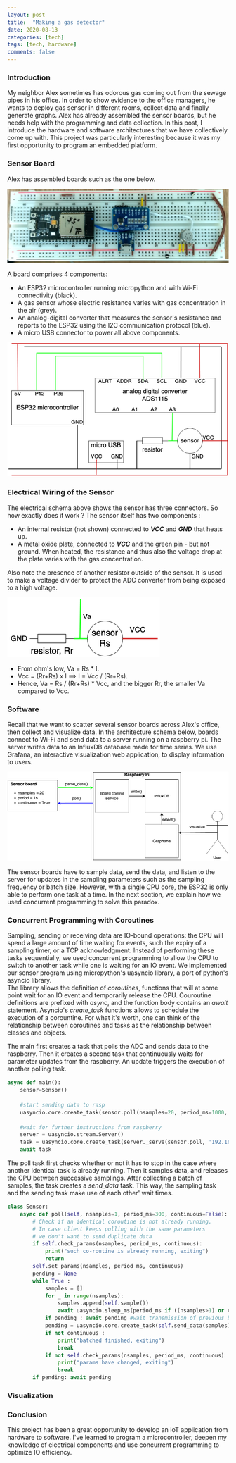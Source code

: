 ```yaml
---
layout: post
title:  "Making a gas detector"
date: 2020-08-13
categories: [tech]
tags: [tech, hardware]
comments: false
---
```


### Introduction
My neighbor Alex sometimes has odorous gas coming out from the sewage pipes in his office. 
In order to show evidence to the office managers, he wants to deploy gas sensor in different rooms, collect data and finally generate graphs. 
Alex has already assembled the sensor boards, but he needs help with the programming and data collection. 
In this post, I introduce the hardware and software architectures that we have collectively come up with. 
This project was particularly interesting because it was my first opportunity to program an embedded platform. 


### Sensor Board
Alex has assembled boards such as the one below.

![png](/images/gas_detector/board.png)

A board comprises 4 components:
* An ESP32 microcontroller running micropython and with Wi-Fi connectivity (black). 
* A gas sensor whose electric resistance varies with gas concentration in the air (grey).
* An analog-digital converter that measures the sensor's resistance and reports to the ESP32 using the I2C communication protocol (blue).
* A micro USB connector to power all above components. 

![png](/images/gas_detector/smell_detector_electrical.png)

### Electrical Wiring of the Sensor
The electrical schema above shows the sensor has three connectors. 
So how exactly does it work ? 
The sensor itself has two components : 
* An internal resistor (not shown) connected to ***VCC*** and ***GND*** that heats up. 
* A metal oxide plate, connected to ***VCC*** and the green pin - but not ground.
When heated, the resistance and thus also the voltage drop at the plate varies with the gas concentration. 

Also note the presence of another resistor outside of the sensor. 
It is used to make a voltage divider to protect the ADC converter from being exposed to a high voltage. 

![png](/images/gas_detector/voltage_divider.png)

* From ohm's low, Va = Rs * I.
* Vcc = (Rr+Rs) x I ==> I = Vcc / (Rr+Rs). 
* Hence, Va = Rs / (Rr+Rs) * Vcc, and the bigger Rr, the smaller Va compared to Vcc.


### Software
Recall that we want to scatter several sensor boards across Alex's office, then collect and visualize data. 
In the architecture schema below, boards connect to Wi-Fi and send data to a server running on a raspberry pi. 
The server writes data to an InfluxDB database made for time series.
We use Grafana, an interactive visualization web application, to display information to users. 

![png](/images/gas_detector/software_architecture.png)

The sensor boards have to sample data, send the data, and listen to the server for updates in the sampling parameters such as the sampling frequency or batch size. 
However, with a single CPU core, the ESP32 is only able to perform one task at a time. 
In the next section, we explain how we used concurrent programming to solve this paradox. 



### Concurrent Programming with Coroutines
Sampling, sending or receiving data are IO-bound operations: the CPU will spend a large amount of time waiting for events, such the expiry of a sampling timer, or a TCP acknowledgment. 
Instead of performing these tasks sequentially, we used concurrent programming to allow the CPU to switch to another task while one is waiting for an IO event. 
We implemented our sensor program using micropython's uasyncio library, a port of python's asyncio library.  
The library allows the definition of *coroutines*, functions that will at some point wait for an IO event and temporarily release the CPU. 
Couroutine definitions are prefixed with *async*, and the function body contains an *await* statement. 
Asyncio's *create_task* functions allows to schedule the execution of a corountine. 
For what it's worth, one can think of the relationship between coroutines and tasks as the relationship between classes and objects. 

The main first creates a task that polls the ADC and sends data to the raspberry.
Then it creates a second task that continuously waits for parameter updates from the raspberry. 
An update triggers the execution of another polling task. 
```python
async def main():
    sensor=Sensor()

    #start sending data to rasp
    uasyncio.core.create_task(sensor.poll(nsamples=20, period_ms=1000, continuous=True)) 
    
    #wait for further instructions from raspberry
    server = uasyncio.stream.Server()
    task = uasyncio.core.create_task(server._serve(sensor.poll, '192.168.20.55', 1234, backlog=5))
    await task
```

The poll task first checks whether or not it has to stop in the case where another identical task is already running. 
Then it samples data, and releases the CPU between successive samplings. 
After collecting a batch of samples, the task creates a *send_data* task. 
This way, the sampling task and the sending task make use of each other' wait times. 
```python
class Sensor:
    async def poll(self, nsamples=1, period_ms=300, continuous=False):
        # Check if an identical coroutine is not already running.
        # In case client keeps polling with the same parameters
        # we don't want to send duplicate data
        if self.check_params(nsamples, period_ms, continuous):
            print("such co-routine is already running, exiting")
            return 
        self.set_params(nsamples, period_ms, continuous)
        pending = None
        while True :
            samples = []
            for _ in range(nsamples):
                samples.append(self.sample())
                await uasyncio.sleep_ms(period_ms if ((nsamples>1) or continuous) else 1)
            if pending : await pending #wait transmission of previous batch
            pending = uasyncio.core.create_task(self.send_data(samples)) #transmit current batch
            if not continuous : 
                print("batched finished, exiting")
                break
            if not self.check_params(nsamples, period_ms, continuous) :
                print("params have changed, exiting")
                break
        if pending: await pending
```
### Visualization

### Conclusion
This project has been a great opportunity to develop an IoT application from hardware to software. 
I've learned to program a microcontroller, deepen my knowledge of electrical components and use concurrent programming to optimize IO efficiency. 
